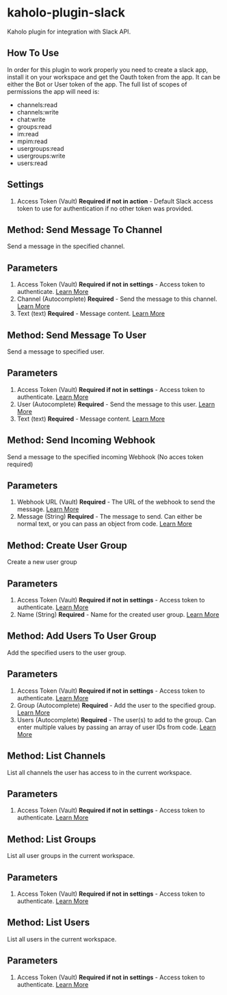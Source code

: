 # kaholo-plugin-slack
Kaholo plugin for integration with Slack API.

## How To Use
In order for this plugin to work properly you need to create a slack app, install it on your workspace and get the Oauth token from the app. It can be either the Bot or User token of the app.
The full list of scopes of permissions the app will need is:
* channels:read
* channels:write
* chat:write
* groups:read
* im:read
* mpim:read
* usergroups:read
* usergroups:write
* users:read

##  Settings
1. Access Token (Vault) **Required if not in action** - Default Slack access token to use for authentication if no other token was provided.
    

## Method: Send Message To Channel
Send a message in the specified channel.

## Parameters
1. Access Token (Vault) **Required if not in settings** - Access token to authenticate.
    [Learn More](https://api.slack.com/authentication/token-types)
2. Channel (Autocomplete) **Required** - Send the message to this channel.
    [Learn More](https://api.slack.com/types/channel)
3. Text (text) **Required** - Message content.
    [Learn More](https://slack.com/help/categories/200111606)

## Method: Send Message To User
Send a message to specified user.

## Parameters
1. Access Token (Vault) **Required if not in settings** - Access token to authenticate.
    [Learn More](https://api.slack.com/authentication/token-types)
2. User (Autocomplete) **Required** - Send the message to this user.
    [Learn More](https://api.slack.com/types/channel)
3. Text (text) **Required** - Message content.
    [Learn More](https://slack.com/help/categories/200111606)

## Method: Send Incoming Webhook
Send a message to the specified incoming Webhook
(No acces token required)

## Parameters
1. Webhook URL (Vault) **Required** - The URL of the webhook to send the message.
    [Learn More](https://api.slack.com/messaging/webhooks)
2. Message (String) **Required** - The message to send. Can either be normal text, or you can pass an object from code.
    [Learn More](https://api.slack.com/messaging/webhooks#advanced_message_formatting)


## Method: Create User Group
Create a new user group

## Parameters
1. Access Token (Vault) **Required if not in settings** - Access token to authenticate.
    [Learn More](https://api.slack.com/authentication/token-types)
2. Name (String) **Required** - Name for the created user group.
    [Learn More](https://slack.com/help/articles/212906697-Create-a-user-group)

## Method: Add Users To User Group
Add the specified users to the user group.

## Parameters
1. Access Token (Vault) **Required if not in settings** - Access token to authenticate.
    [Learn More](https://api.slack.com/authentication/token-types)
2. Group (Autocomplete) **Required** - Add the user to the specified group.
    [Learn More](https://api.slack.com/types/group)
3. Users (Autocomplete) **Required** - The user(s) to add to the group. Can enter multiple values by passing an array of user IDs from code.
    [Learn More](https://api.slack.com/methods/users.identity)

## Method: List Channels
List all channels the user has access to in the current workspace.

## Parameters
1. Access Token (Vault) **Required if not in settings** - Access token to authenticate.
    [Learn More](https://api.slack.com/authentication/token-types)

## Method: List Groups
List all user groups in the current workspace.

## Parameters
1. Access Token (Vault) **Required if not in settings** - Access token to authenticate.
    [Learn More](https://api.slack.com/authentication/token-types)

## Method: List Users
List all users in the current workspace.

## Parameters
1. Access Token (Vault) **Required if not in settings** - Access token to authenticate.
    [Learn More](https://api.slack.com/authentication/token-types)
